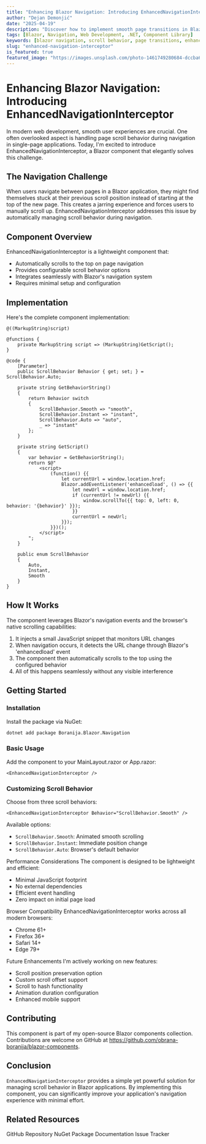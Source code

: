 ```yaml
---
title: "Enhancing Blazor Navigation: Introducing EnhancedNavigationInterceptor"
author: "Dejan Demonjić"
date: "2025-04-19"
description: "Discover how to implement smooth page transitions in Blazor applications with EnhancedNavigationInterceptor - a lightweight component that automatically manages scroll behavior during navigation."
tags: [Blazor, Navigation, Web Development, .NET, Component Library]
keywords: [blazor navigation, scroll behavior, page transitions, enhanced navigation, blazor components, smooth scroll]
slug: "enhanced-navigation-interceptor"
is_featured: true
featured_image: "https://images.unsplash.com/photo-1461749280684-dccba630e2f6?auto=format&fit=crop&q=80&w=1974&ixlib=rb-4.0.3"
---
```


<script type="application/ld+json">
{
  "@context": "https://schema.org",
  "@type": "BlogPosting",
  "headline": "Enhancing Blazor Navigation: Introducing EnhancedNavigationInterceptor",
  "datePublished": "2025-04-19",
  "author": {"@type":"Person","name":"Dejan Demonjić"},
  "publisher": {"@type":"Organization","name":"Dejan Demonjić Blog","logo":{"@type":"ImageObject","url":"https://your-blog-url.com/logo.png"}},
  "url": "https://your-blog-url.com/enhanced-navigation-interceptor",
  "description": "Discover how to implement smooth page transitions in Blazor applications with EnhancedNavigationInterceptor - a lightweight component that automatically manages scroll behavior during navigation.",
  "mainEntityOfPage": {
    "@type": "WebPage",
    "@id": "https://your-blog-url.com/enhanced-navigation-interceptor"
  }
}
</script>

<script type="application/ld+json">
{
  "@context": "https://schema.org",
  "@type": "BreadcrumbList",
  "itemListElement": [
    {
      "@type": "ListItem",
      "position": 1,
      "name": "Home",
      "item": "https://your-blog-url.com/"
    },
    {
      "@type": "ListItem",
      "position": 2,
      "name": "Blog",
      "item": "https://your-blog-url.com/blog"
    },
    {
      "@type": "ListItem",
      "position": 3,
      "name": "Enhancing Blazor Navigation",
      "item": "https://your-blog-url.com/enhanced-navigation-interceptor"
    }
  ]
}
</script>

# Enhancing Blazor Navigation: Introducing EnhancedNavigationInterceptor

In modern web development, smooth user experiences are crucial. One often overlooked aspect is handling page scroll behavior during navigation in single-page applications. Today, I'm excited to introduce EnhancedNavigationInterceptor, a Blazor component that elegantly solves this challenge.

## The Navigation Challenge

When users navigate between pages in a Blazor application, they might find themselves stuck at their previous scroll position instead of starting at the top of the new page. This creates a jarring experience and forces users to manually scroll up. EnhancedNavigationInterceptor addresses this issue by automatically managing scroll behavior during navigation.

## Component Overview

EnhancedNavigationInterceptor is a lightweight component that:

- Automatically scrolls to the top on page navigation
- Provides configurable scroll behavior options
- Integrates seamlessly with Blazor's navigation system
- Requires minimal setup and configuration

## Implementation

Here's the complete component implementation:

```razor
@((MarkupString)script)

@functions {
    private MarkupString script => (MarkupString)GetScript();
}

@code {
    [Parameter]
    public ScrollBehavior Behavior { get; set; } = ScrollBehavior.Auto;

    private string GetBehaviorString()
    {
        return Behavior switch
        {
            ScrollBehavior.Smooth => "smooth",
            ScrollBehavior.Instant => "instant",
            ScrollBehavior.Auto => "auto",
            _ => "instant"
        };
    }

    private string GetScript()
    {
        var behavior = GetBehaviorString();
        return $@"
            <script>
                (function() {{
                    let currentUrl = window.location.href;
                    Blazor.addEventListener('enhancedload', () => {{
                        let newUrl = window.location.href;
                        if (currentUrl != newUrl) {{
                            window.scrollTo({{ top: 0, left: 0, behavior: '{behavior}' }});
                        }}
                        currentUrl = newUrl;
                    }});
                }})();
            </script>
        ";
    }

    public enum ScrollBehavior
    {
        Auto,
        Instant,
        Smooth
    }
}
```

## How It Works
The component leverages Blazor's navigation events and the browser's native scrolling capabilities:

1. It injects a small JavaScript snippet that monitors URL changes
2. When navigation occurs, it detects the URL change through Blazor's 'enhancedload' event
3. The component then automatically scrolls to the top using the configured behavior
4. All of this happens seamlessly without any visible interference
   
## Getting Started

### Installation

Install the package via NuGet:

```bash
dotnet add package Boranija.Blazor.Navigation
```

### Basic Usage
Add the component to your MainLayout.razor or App.razor:

```razor
<EnhancedNavigationInterceptor />
```

### Customizing Scroll Behavior
Choose from three scroll behaviors:

```razor
<EnhancedNavigationInterceptor Behavior="ScrollBehavior.Smooth" />
```

Available options:

- `ScrollBehavior.Smooth`: Animated smooth scrolling
- `ScrollBehavior.Instant`: Immediate position change
- `ScrollBehavior.Auto`: Browser's default behavior

Performance Considerations
The component is designed to be lightweight and efficient:

- Minimal JavaScript footprint
- No external dependencies
- Efficient event handling
- Zero impact on initial page load

Browser Compatibility
EnhancedNavigationInterceptor works across all modern browsers:

- Chrome 61+
- Firefox 36+
- Safari 14+
- Edge 79+
  
Future Enhancements
I'm actively working on new features:

- Scroll position preservation option
- Custom scroll offset support
- Scroll to hash functionality
- Animation duration configuration
- Enhanced mobile support

## Contributing
This component is part of my open-source Blazor components collection. Contributions are welcome on GitHub at https://github.com/obrana-boranija/blazor-components.

## Conclusion
`EnhancedNavigationInterceptor` provides a simple yet powerful solution for managing scroll behavior in Blazor applications. By implementing this component, you can significantly improve your application's navigation experience with minimal effort.

## Related Resources
GitHub Repository
NuGet Package
Documentation
Issue Tracker
